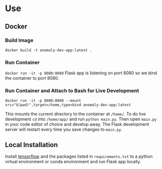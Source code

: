 # Use
## Docker
### Build Image
`docker build -t anomaly-dev-app:latest .`

### Run Container
`docker run -it -p 8080:8080`
Flask app is listening on port 8080 so we bind the container to port 8080.

### Run Container and Attach to Bash for Live Development
`docker run -it -p 8080:8080 --mount src="$(pwd)",target=/home,type=bind anomaly-dev-app:latest`

This mounts the current directory to the container at `/home/`. To do live development `cd` into `/home/app/` and run `python main.py`. Then open `main.py` in your code editor of choice and develop away. The Flask development server will restart every time you save changes to `main.py`.


## Local Installation
Install [tensorflow](https://www.tensorflow.org/install) and the packages listed in `requirements.txt` to a python virtual environment or conda environment and run Flask app locally.